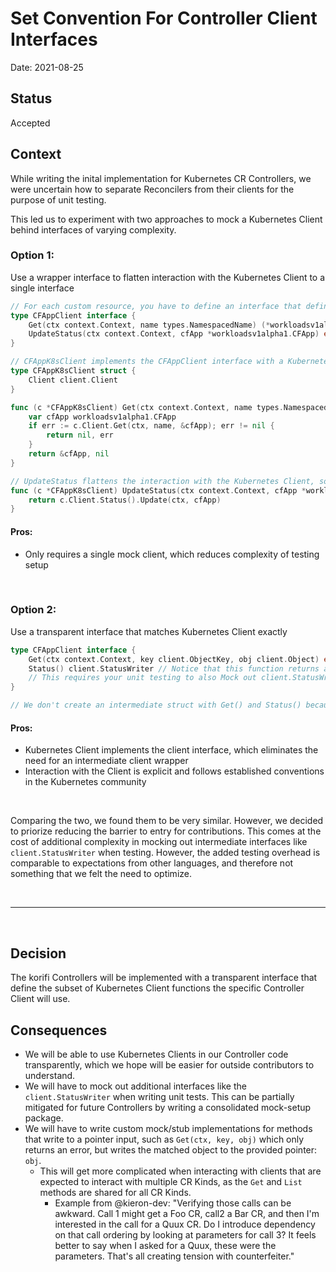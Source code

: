 # Set Convention For Controller Client Interfaces

Date: 2021-08-25

## Status

Accepted

## Context

While writing the inital implementation for Kubernetes CR Controllers, we were uncertain how to separate Reconcilers from their clients for the purpose of unit testing.

This led us to experiment with two approaches to mock a Kubernetes Client behind interfaces of varying complexity.

### Option 1: 
Use a wrapper interface to flatten interaction with the Kubernetes Client to a single interface

  
```Go
// For each custom resource, you have to define an interface that defines the precise interaction with the Kubernetes client
type CFAppClient interface {
	Get(ctx context.Context, name types.NamespacedName) (*workloadsv1alpha1.CFApp, error)
	UpdateStatus(ctx context.Context, cfApp *workloadsv1alpha1.CFApp) error
}

// CFAppK8sClient implements the CFAppClient interface with a Kubernetes Client
type CFAppK8sClient struct {
	Client client.Client
}

func (c *CFAppK8sClient) Get(ctx context.Context, name types.NamespacedName) (*workloadsv1alpha1.CFApp, error) {
	var cfApp workloadsv1alpha1.CFApp
	if err := c.Client.Get(ctx, name, &cfApp); err != nil {
		return nil, err
	}
	return &cfApp, nil
}

// UpdateStatus flattens the interaction with the Kubernetes Client, so we don't interact with the client.StatusWriter directly
func (c *CFAppK8sClient) UpdateStatus(ctx context.Context, cfApp *workloadsv1alpha1.CFApp) error {
	return c.Client.Status().Update(ctx, cfApp)
}
```
 
#### Pros:
* Only requires a single mock client, which reduces complexity of testing setup
  
</br>

### Option 2:
Use a transparent interface that matches Kubernetes Client exactly

```Go
type CFAppClient interface {
	Get(ctx context.Context, key client.ObjectKey, obj client.Object) error
	Status() client.StatusWriter // Notice that this function returns an instance of the existing Kubernetes client.StatusWriter interface
    // This requires your unit testing to also Mock out client.StatusWriter in addition to CFAppClient
}

// We don't create an intermediate struct with Get() and Status() because the Kuberentes Client will conform to this interface directly
```

#### Pros:
* Kubernetes Client implements the client interface, which eliminates the need for an intermediate client wrapper
* Interaction with the Client is explicit and follows established conventions in the Kubernetes community
  
</br>

Comparing the two, we found them to be very similar. However, we decided to priorize reducing the barrier to entry for contributions. This comes at the cost of additional complexity in mocking out intermediate interfaces like `client.StatusWriter` when testing. However, the added testing overhead is comparable to expectations from other languages, and therefore not something that we felt the need to optimize.

</br>

---
</br>

## Decision

The korifi Controllers will be implemented with a transparent interface that define the subset of Kubernetes Client functions the specific Controller Client will use.

## Consequences

* We will be able to use Kubernetes Clients in our Controller code transparently, which we hope will be easier for outside contributors to understand.
* We will have to mock out additional interfaces like the `client.StatusWriter` when writing unit tests. This can be partially mitigated for future Controllers by writing a consolidated mock-setup package.
* We will have to write custom mock/stub implementations for methods that write to a pointer input, such as `Get(ctx, key, obj)` which only returns an error, but writes the matched object to the provided pointer: `obj`. 
  * This will get more complicated when interacting with clients that are expected to interact with multiple CR Kinds, as the `Get` and `List` methods are shared for all CR Kinds.
    * Example from @kieron-dev: "Verifying those calls can be awkward. Call 1 might get a Foo CR, call2 a Bar CR, and then I'm interested in the call for a Quux CR. Do I introduce dependency on that call ordering by looking at parameters for call 3? It feels better to say when I asked for a Quux, these were the parameters. That's all creating tension with counterfeiter."
